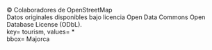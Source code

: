 © Colaboradores de OpenStreetMap  
Datos originales disponibles bajo licencia Open Data Commons Open Database License (ODbL).  
key= tourism, values= *  
bbox= Majorca  
